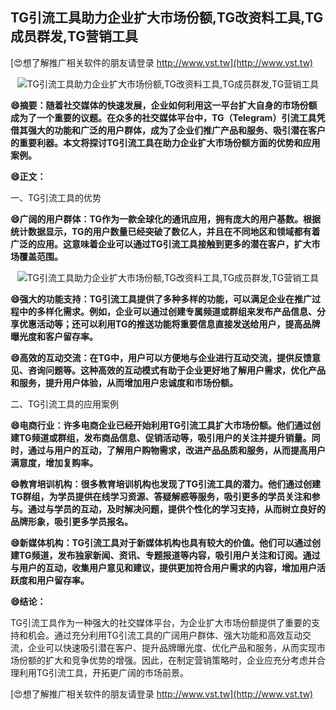 ## **TG引流工具助力企业扩大市场份额,TG改资料工具,TG成员群发,TG营销工具**

[😍想了解推广相关软件的朋友请登录 http://www.vst.tw](http://www.vst.tw)

 <center><img src="https://vst.tw/MP4/tuiguang/png/1.png" alt="TG引流工具助力企业扩大市场份额,TG改资料工具,TG成员群发,TG营销工具"></center>

**😄摘要：随着社交媒体的快速发展，企业如何利用这一平台扩大自身的市场份额成为了一个重要的议题。在众多的社交媒体平台中，TG（Telegram）引流工具凭借其强大的功能和广泛的用户群体，成为了企业们推广产品和服务、吸引潜在客户的重要利器。本文将探讨TG引流工具在助力企业扩大市场份额方面的优势和应用案例。**

**😄正文：**

一、TG引流工具的优势

**😄广阔的用户群体：TG作为一款全球化的通讯应用，拥有庞大的用户基数。根据统计数据显示，TG的用户数量已经突破了数亿人，并且在不同地区和领域都有着广泛的应用。这意味着企业可以通过TG引流工具接触到更多的潜在客户，扩大市场覆盖范围。**

 <center><img src="https://vst.tw/MP4/tuiguang/png/8.png" alt="TG引流工具助力企业扩大市场份额,TG改资料工具,TG成员群发,TG营销工具"></center>

**😄强大的功能支持：TG引流工具提供了多种多样的功能，可以满足企业在推广过程中的多样化需求。例如，企业可以通过创建专属频道或群组来发布产品信息、分享优惠活动等；还可以利用TG的推送功能将重要信息直接发送给用户，提高品牌曝光度和客户留存率。**

**😄高效的互动交流：在TG中，用户可以方便地与企业进行互动交流，提供反馈意见、咨询问题等。这种高效的互动模式有助于企业更好地了解用户需求，优化产品和服务，提升用户体验，从而增加用户忠诚度和市场份额。**

二、TG引流工具的应用案例

**😄电商行业：许多电商企业已经开始利用TG引流工具扩大市场份额。他们通过创建TG频道或群组，发布商品信息、促销活动等，吸引用户的关注并提升销量。同时，通过与用户的互动，了解用户购物需求，改进产品品质和服务，从而提高用户满意度，增加复购率。**

**😄教育培训机构：很多教育培训机构也发现了TG引流工具的潜力。他们通过创建TG群组，为学员提供在线学习资源、答疑解惑等服务，吸引更多的学员关注和参与。通过与学员的互动，及时解决问题，提供个性化的学习支持，从而树立良好的品牌形象，吸引更多学员报名。**

**😄新媒体机构：TG引流工具对于新媒体机构也具有较大的价值。他们可以通过创建TG频道，发布独家新闻、资讯、专题报道等内容，吸引用户关注和订阅。通过与用户的互动，收集用户意见和建议，提供更加符合用户需求的内容，增加用户活跃度和用户留存率。**

**😄结论：**

TG引流工具作为一种强大的社交媒体平台，为企业扩大市场份额提供了重要的支持和机会。通过充分利用TG引流工具的广阔用户群体、强大功能和高效互动交流，企业可以快速吸引潜在客户、提升品牌曝光度、优化产品和服务，从而实现市场份额的扩大和竞争优势的增强。因此，在制定营销策略时，企业应充分考虑并合理利用TG引流工具，开拓更广阔的市场前景。

[😍想了解推广相关软件的朋友请登录 http://www.vst.tw](http://www.vst.tw)



